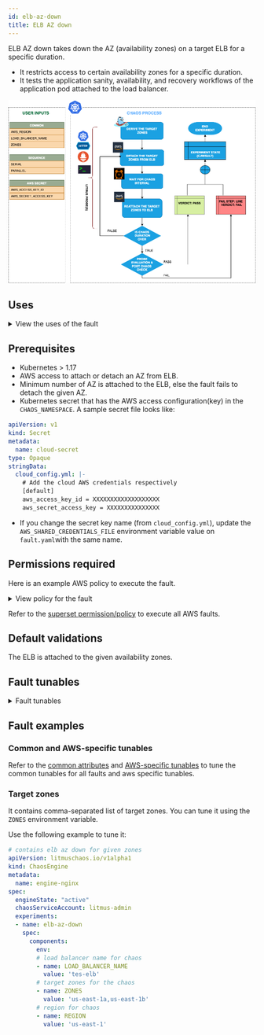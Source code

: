 ```yaml
---
id: elb-az-down
title: ELB AZ down
---
```


ELB AZ down takes down the AZ (availability zones) on a target ELB for a specific duration. 
- It restricts access to certain availability zones for a specific duration.
- It tests the application sanity, availability, and recovery workflows of the application pod attached to the load balancer.

![ELB AZ Down](./static/images/elb-az-down.png)

## Uses

<details>
<summary>View the uses of the fault</summary>
<div>
This fault breaks the connectivity with the given zones and impacts their delivery. Detaching the AZ from the load balancer disrupts an application's performance. 
</div>
</details>

## Prerequisites

- Kubernetes > 1.17
- AWS access to attach or detach an AZ from ELB.
- Minimum number of AZ is attached to the ELB, else the fault fails to detach the given AZ.
- Kubernetes secret that has the AWS access configuration(key) in the `CHAOS_NAMESPACE`. A sample secret file looks like:
```yaml
apiVersion: v1
kind: Secret
metadata:
  name: cloud-secret
type: Opaque
stringData:
  cloud_config.yml: |-
    # Add the cloud AWS credentials respectively
    [default]
    aws_access_key_id = XXXXXXXXXXXXXXXXXXX
    aws_secret_access_key = XXXXXXXXXXXXXXX
```
- If you change the secret key name (from `cloud_config.yml`), update the `AWS_SHARED_CREDENTIALS_FILE` environment variable value on `fault.yaml`with the same name.

## Permissions required

Here is an example AWS policy to execute the fault.

<details>
<summary>View policy for the fault</summary>

```json
{
    "Version": "2012-10-17",
    "Statement": [
        {
            "Effect": "Allow",
            "Action": [
                "ec2:DescribeInstanceStatus",
                "ec2:DescribeInstances",
                "ec2:DescribeSubnets",
                "elasticloadbalancing:DetachLoadBalancerFromSubnets",
                "elasticloadbalancing:AttachLoadBalancerToSubnets",
                "elasticloadbalancing:DescribeLoadBalancers"
            ],
            "Resource": "*"
        }
    ]
}
```
</details>

Refer to the [superset permission/policy](./policy-for-all-aws-faults) to execute all AWS faults.

## Default validations

The ELB is attached to the given availability zones.

## Fault tunables

<details>
    <summary>Fault tunables</summary>
    <h2>Mandatory fields</h2>
    <table>
      <tr>
        <th> Variables </th>
        <th> Description </th>
        <th> Notes </th>
      </tr>
      <tr>
        <td> LOAD_BALANCER_NAME </td>
        <td> Provide the name of load balancer whose AZ has to be detached</td>
        <td> For example, <code>elb-name</code> </td>
      </tr>
      <tr>
        <td> ZONES </td>
        <td> Provide the target zones that have to be detached from ELB</td>
        <td> For example, <code>us-east-1a</code> </td>
      </tr>
      <tr>
        <td> REGION </td>
        <td> The region name for the target volumes</td>
        <td> For example, <code>us-east-1</code> </td>
      </tr>
    </table>
    <h2>Optional fields</h2>
    <table>
      <tr>
        <th> Variables </th>
        <th> Description </th>
        <th> Notes </th>
      </tr>
      <tr>
        <td> TOTAL_CHAOS_DURATION </td>
        <td> The time duration for chaos insertion (in seconds) </td>
        <td> Defaults to 30s </td>
      </tr>
      <tr>
        <td> CHAOS_INTERVAL </td>
        <td> The time duration between the attachment and detachment of the volumes (sec) </td>
        <td> Defaults to 30s </td>
      </tr>
      <tr>
        <td> SEQUENCE </td>
        <td> It defines sequence of chaos execution for multiple volumes</td>
        <td> Default value: parallel. Supported: serial, parallel </td>
      </tr>
      <tr>
        <td> RAMP_TIME </td>
        <td> Period to wait before and after injection of chaos in sec </td>
        <td> For example, 30 </td>
      </tr>
    </table>
</details>

## Fault examples

### Common and AWS-specific tunables

Refer to the [common attributes](../common-tunables-for-all-faults) and [AWS-specific tunables](./aws-fault-tunables) to tune the common tunables for all faults and aws specific tunables.

### Target zones

It contains comma-separated list of target zones. You can tune it using the `ZONES` environment variable.

Use the following example to tune it:

[embedmd]:# (./static/manifests/elb-az-down/target-zones.yaml yaml)
```yaml
# contains elb az down for given zones
apiVersion: litmuschaos.io/v1alpha1
kind: ChaosEngine
metadata:
  name: engine-nginx
spec:
  engineState: "active"
  chaosServiceAccount: litmus-admin
  experiments:
  - name: elb-az-down
    spec:
      components:
        env:
        # load balancer name for chaos
        - name: LOAD_BALANCER_NAME
          value: 'tes-elb'
        # target zones for the chaos
        - name: ZONES
          value: 'us-east-1a,us-east-1b'
        # region for chaos
        - name: REGION
          value: 'us-east-1'
```

